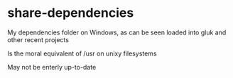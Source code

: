 # share-dependencies
My dependencies folder on Windows, as can be seen loaded into gluk and other recent projects

Is the moral equivalent of /usr on unixy filesystems

May not be enterly up-to-date

